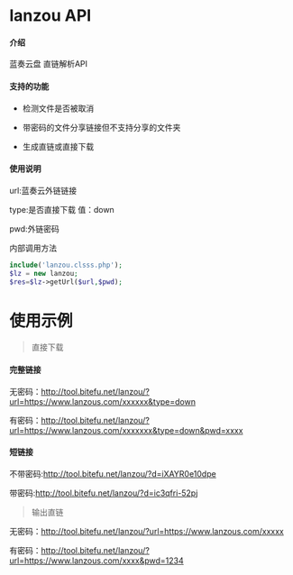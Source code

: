 # lanzou API

#### 介绍
蓝奏云盘 直链解析API
#### 支持的功能
- 检测文件是否被取消

- 带密码的文件分享链接但不支持分享的文件夹

- 生成直链或直接下载


#### 使用说明

url:蓝奏云外链链接

type:是否直接下载 值：down

pwd:外链密码

内部调用方法

```php
include('lanzou.clsss.php');
$lz = new lanzou;
$res=$lz->getUrl($url,$pwd);
```

# 使用示例

> 直接下载

#### 完整链接	

无密码：http://tool.bitefu.net/lanzou/?url=https://www.lanzous.com/xxxxxx&type=down

有密码：http://tool.bitefu.net/lanzou/?url=https://www.lanzous.com/xxxxxxx&type=down&pwd=xxxx

#### 短链接

不带密码:http://tool.bitefu.net/lanzou/?d=iXAYR0e10dpe

带密码:http://tool.bitefu.net/lanzou/?d=ic3qfri-52pj

> 输出直链

无密码：http://tool.bitefu.net/lanzou/?url=https://www.lanzous.com/xxxxx

有密码：http://tool.bitefu.net/lanzou/?url=https://www.lanzous.com/xxxx&pwd=1234

